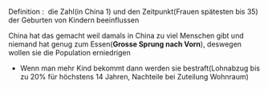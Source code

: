 Definition :  die Zahl(in China 1) und den Zeitpunkt(Frauen spätesten bis 35) der Geburten von Kindern beeinflussen

China hat das gemacht weil damals in China zu viel Menschen gibt und niemand hat genug zum Essen(**Grosse Sprung nach Vorn**), deswegen wollen sie die Population erniedrigen
- Wenn man mehr Kind bekommt dann werden sie bestraft(Lohnabzug bis zu 20% für höchstens 14 Jahren, Nachteile bei Zuteilung Wohnraum)